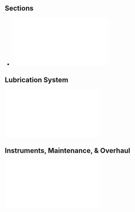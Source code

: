 ## Sections
- ![GTE Exhaust Section](./GTE%20Exhaust%20Section.md)
## Lubrication System
![Turbine Engine Lubrication System](./Turbine%20Engine%20Lubrication%20System.md)
## Instruments, Maintenance, & Overhaul
![Instruments, Maintenance, & Overhaul Notes](./Instruments,%20Maintenance,%20&%20Overhaul%20Notes.md)